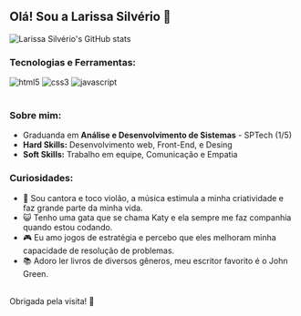 ## Olá! Sou a Larissa Silvério 👋
![Larissa Silvério's GitHub stats](https://github-readme-stats.vercel.app/api?username=LarissaSilverio&show_icons=true&theme=dracula)

### Tecnologias e Ferramentas:

<div style="display: inline_block">
    <img src="https://img.shields.io/badge/HTML5-E34F26?style=for-the-badge&logo=html5&logoColor=white" alt="html5" aling="center"/>
    <img src="https://img.shields.io/badge/CSS3-1572B6?style=for-the-badge&logo=css3&logoColor=white" alt="css3" aling="center"/>
    <img src="https://img.shields.io/badge/JavaScript-F7DF1E?style=for-the-badge&logo=javascript&logoColor=black" alt="javascript" aling="center"/>
</div>
<br>

### Sobre mim:
- Graduanda em **Análise e Desenvolvimento de Sistemas** - SPTech (1/5)
- **Hard Skills:** Desenvolvimento web, Front-End, e Desing
- **Soft Skills:** Trabalho em equipe, Comunicação e Empatia

### Curiosidades:
- 🎤 Sou cantora e toco violão, a música estimula a minha criatividade e faz grande parte da minha vida.
- 😺 Tenho uma gata que se chama Katy e ela sempre me faz companhia quando estou codando.
- 🎮 Eu amo jogos de estratégia e percebo que eles melhoram minha capacidade de resolução de problemas.
- 📚 Adoro ler livros de diversos gêneros, meu escritor favorito é o John Green.


<br>
Obrigada pela visita! 🚀
